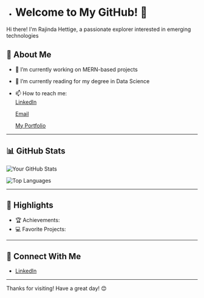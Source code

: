 - # Welcome to My GitHub! 👋  

Hi there! I'm Rajinda Hettige, a passionate explorer interested in emerging technologies
## 🚀 About Me  

- 🔭 I’m currently working on MERN-based projects  
- 🌱 I’m currently reading for my degree in Data Science  
- 📫 How to reach me:   
      [LinkedIn](www.linkedin.com/in/rajinda-hettige)
  
  [Email](rajindahettige01@gmail.com)


  [My Portfolio](https://rajjasportfolio.vercel.app)
---

## 📊 GitHub Stats  

![Your GitHub Stats](https://github-readme-stats.vercel.app/api?username=rajidush&show_icons=true&theme=radical)  

![Top Languages](https://github-readme-stats.vercel.app/api/top-langs/?username=rajidush&layout=compact&theme=radical)  

---

## 🌟 Highlights  

- 🏆 Achievements:   
- 💻 Favorite Projects:  


---

## 🤝 Connect With Me  

- [LinkedIn](www.linkedin.com/in/rajinda-hettige)  


---

Thanks for visiting! Have a great day! 😊  




